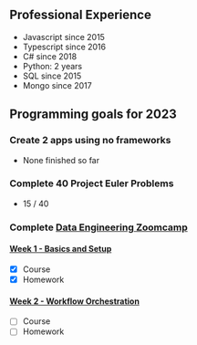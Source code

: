 

## Professional Experience

- Javascript since 2015
- Typescript since 2016
- C# since 2018
- Python: 2 years
- SQL since 2015
- Mongo since 2017

## Programming goals for 2023

### Create 2 apps using no frameworks
- None finished so far

### Complete 40 Project Euler Problems
- 15 / 40

### Complete [Data Engineering Zoomcamp](https://github.com/DataTalksClub/data-engineering-zoomcamp)

#### [Week 1 - Basics and Setup](https://github.com/DataTalksClub/data-engineering-zoomcamp/tree/main/week_1_basics_n_setup)
- [x] Course
- [x] Homework

#### [Week 2 - Workflow Orchestration](https://github.com/DataTalksClub/data-engineering-zoomcamp/tree/main/week_2_workflow_orchestration)
- [ ] Course
- [ ] Homework
